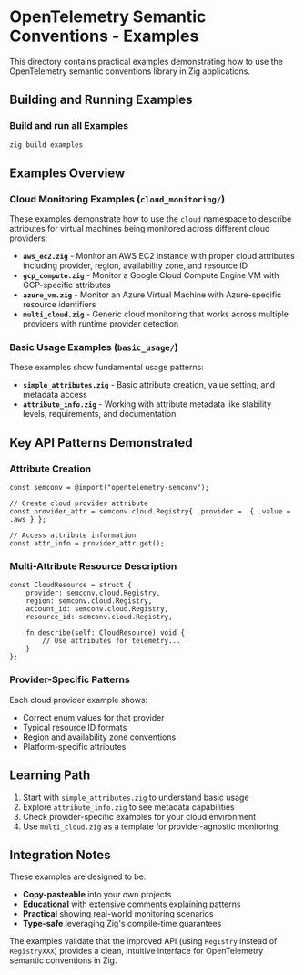 # OpenTelemetry Semantic Conventions - Examples

This directory contains practical examples demonstrating how to use the OpenTelemetry semantic conventions library in Zig applications.

## Building and Running Examples

### Build and run all Examples
```bash
zig build examples
```

## Examples Overview

### Cloud Monitoring Examples (`cloud_monitoring/`)

These examples demonstrate how to use the `cloud` namespace to describe attributes for virtual machines being monitored across different cloud providers:

- **`aws_ec2.zig`** - Monitor an AWS EC2 instance with proper cloud attributes including provider, region, availability zone, and resource ID
- **`gcp_compute.zig`** - Monitor a Google Cloud Compute Engine VM with GCP-specific attributes
- **`azure_vm.zig`** - Monitor an Azure Virtual Machine with Azure-specific resource identifiers
- **`multi_cloud.zig`** - Generic cloud monitoring that works across multiple providers with runtime provider detection

### Basic Usage Examples (`basic_usage/`)

These examples show fundamental usage patterns:

- **`simple_attributes.zig`** - Basic attribute creation, value setting, and metadata access
- **`attribute_info.zig`** - Working with attribute metadata like stability levels, requirements, and documentation

## Key API Patterns Demonstrated

### Attribute Creation
```zig
const semconv = @import("opentelemetry-semconv");

// Create cloud provider attribute
const provider_attr = semconv.cloud.Registry{ .provider = .{ .value = .aws } };

// Access attribute information
const attr_info = provider_attr.get();
```

### Multi-Attribute Resource Description
```zig
const CloudResource = struct {
    provider: semconv.cloud.Registry,
    region: semconv.cloud.Registry,
    account_id: semconv.cloud.Registry,
    resource_id: semconv.cloud.Registry,

    fn describe(self: CloudResource) void {
        // Use attributes for telemetry...
    }
};
```

### Provider-Specific Patterns
Each cloud provider example shows:
- Correct enum values for that provider
- Typical resource ID formats
- Region and availability zone conventions
- Platform-specific attributes

## Learning Path

1. Start with `simple_attributes.zig` to understand basic usage
2. Explore `attribute_info.zig` to see metadata capabilities
3. Check provider-specific examples for your cloud environment
4. Use `multi_cloud.zig` as a template for provider-agnostic monitoring

## Integration Notes

These examples are designed to be:
- **Copy-pasteable** into your own projects
- **Educational** with extensive comments explaining patterns
- **Practical** showing real-world monitoring scenarios
- **Type-safe** leveraging Zig's compile-time guarantees

The examples validate that the improved API (using `Registry` instead of `RegistryXXX`) provides a clean, intuitive interface for OpenTelemetry semantic conventions in Zig.
